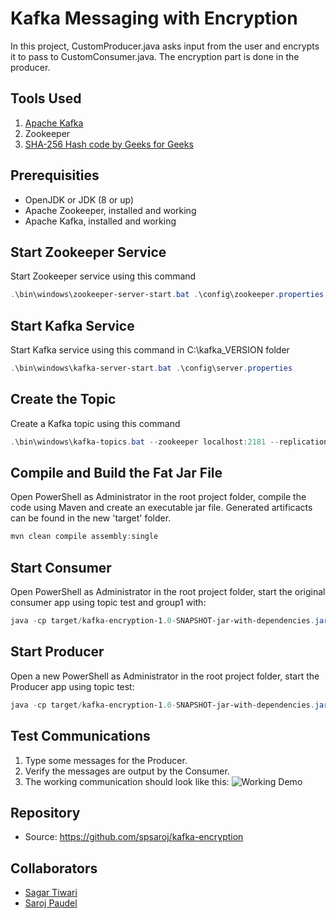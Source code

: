 # Kafka Messaging with Encryption
 
In this project, CustomProducer.java asks input from the user and encrypts it to pass to CustomConsumer.java. The encryption part is done in the producer.

## Tools Used
1. [Apache Kafka](https://kafka.apache.org/)
2. Zookeeper
3. [SHA-256 Hash code by Geeks for Geeks](https://www.geeksforgeeks.org/sha-256-hash-in-java/#:~:text=In%20Cryptography%2C%20SHA%20is%20cryptographic,security)

## Prerequisities

* OpenJDK or JDK (8 or up)
* Apache Zookeeper, installed and working
* Apache Kafka, installed and working

## Start Zookeeper Service

Start Zookeeper service using this command 
```Powershell
.\bin\windows\zookeeper-server-start.bat .\config\zookeeper.properties 
```
## Start Kafka Service

Start Kafka service using this command in C:\kafka_VERSION folder
```Powershell
.\bin\windows\kafka-server-start.bat .\config\server.properties
```

## Create the Topic

Create a Kafka topic using this command 

```PowerShell
.\bin\windows\kafka-topics.bat --zookeeper localhost:2181 --replication-factor 1 --partitions 1 --create --topic test
```

## Compile and Build the Fat Jar File

Open PowerShell as Administrator in the root project folder, compile the code using Maven and create an executable jar file. Generated artificacts can be found in the new 'target' folder.

```PowerShell
mvn clean compile assembly:single
```

## Start Consumer

Open PowerShell as Administrator in the root project folder, start the original consumer app using topic test and group1 with:

```PowerShell
java -cp target/kafka-encryption-1.0-SNAPSHOT-jar-with-dependencies.jar edu.nwmissouri.ncd.CustomConsumer test group1
```

## Start Producer

Open a new PowerShell as Administrator in the root project folder, start the Producer app using topic test:

```PowerShell
java -cp target/kafka-encryption-1.0-SNAPSHOT-jar-with-dependencies.jar edu.nwmissouri.ncd.CustomProducer test
```

## Test Communications

1. Type some messages for the Producer.
1. Verify the messages are output by the Consumer.
1. The working communication should look like this:
![Working Demo](https://raw.githubusercontent.com/spsaroj/kafka-encryption/master/workingsc.PNG)

## Repository

- Source: https://github.com/spsaroj/kafka-encryption

## Collaborators

- [Sagar Tiwari](https://github.com/005sagar)
- [Saroj Paudel](https://github.com/spsaroj)

